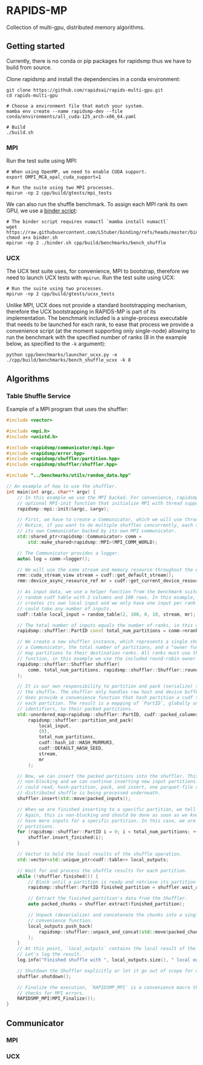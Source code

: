 # RAPIDS-MP

Collection of multi-gpu, distributed memory algorithms.

## Getting started

Currently, there is no conda or pip packages for rapidsmp thus we have to build from source.

Clone rapidsmp and install the dependencies in a conda environment:
```
git clone https://github.com/rapidsai/rapids-multi-gpu.git
cd rapids-multi-gpu

# Choose a environment file that match your system.
mamba env create --name rapidsmp-dev --file conda/environments/all_cuda-125_arch-x86_64.yaml

# Build
./build.sh
```

### MPI

Run the test suite using MPI:
```
# When using OpenMP, we need to enable CUDA support.
export OMPI_MCA_opal_cuda_support=1

# Run the suite using two MPI processes.
mpirun -np 2 cpp/build/gtests/mpi_tests
```

We can also run the shuffle benchmark. To assign each MPI rank its own GPU, we use a [binder script](https://github.com/LStuber/binding/blob/master/binder.sh):
```
# The binder script requires numactl `mamba install numactl`
wget https://raw.githubusercontent.com/LStuber/binding/refs/heads/master/binder.sh
chmod a+x binder.sh
mpirun -np 2 ./binder.sh cpp/build/benchmarks/bench_shuffle
```

### UCX

The UCX test suite uses, for convenience, MPI to bootstrap, therefore we need to launch UCX tests with `mpirun`. Run the test suite using UCX:
```
# Run the suite using two processes.
mpirun -np 2 cpp/build/gtests/ucxx_tests
```

Unlike MPI, UCX does not provide a standard bootstrapping mechanism, therefore the UCX bootstrapping in RAPIDS-MP is part of its implementation. The benchmark included is a single-process executable that needs to be launched for each rank, to ease that process we provide a convenience script (at the moment supporting only single-node) allowing to run the benchmark with the specified number of ranks (8 in the example below, as specified to the `-k` argument):
```
python cpp/benchmarks/launcher_ucxx.py -e ./cpp/build/benchmarks/bench_shuffle_ucxx -k 8
```

## Algorithms
### Table Shuffle Service
Example of a MPI program that uses the shuffler:
```cpp
#include <vector>

#include <mpi.h>
#include <unistd.h>

#include <rapidsmp/communicator/mpi.hpp>
#include <rapidsmp/error.hpp>
#include <rapidsmp/shuffler/partition.hpp>
#include <rapidsmp/shuffler/shuffler.hpp>

#include "../benchmarks/utils/random_data.hpp"

// An example of how to use the shuffler.
int main(int argc, char** argv) {
    // In this example we use the MPI backed. For convenience, rapidsmp provides an
    // optional MPI-init function that initialize MPI with thread support.
    rapidsmp::mpi::init(&argc, &argv);

    // First, we have to create a Communicator, which we will use throughout the example.
    // Notice, if you want to do multiple shuffles concurrently, each shuffle should use
    // its own Communicator backed by its own MPI communicator.
    std::shared_ptr<rapidsmp::Communicator> comm =
        std::make_shared<rapidsmp::MPI>(MPI_COMM_WORLD);

    // The Communicator provides a logger.
    auto& log = comm->logger();

    // We will use the same stream and memory resource throughout the example.
    rmm::cuda_stream_view stream = cudf::get_default_stream();
    rmm::device_async_resource_ref mr = cudf::get_current_device_resource_ref();

    // As input data, we use a helper function from the benchmark suite. It creates a
    // random cudf table with 2 columns and 100 rows. In this example, each MPI rank
    // creates its own local input and we only have one input per rank but each rank
    // could take any number of inputs.
    cudf::table local_input = random_table(2, 100, 0, 10, stream, mr);

    // The total number of inputs equals the number of ranks, in this case.
    rapidsmp::shuffler::PartID const total_num_partitions = comm->nranks();

    // We create a new shuffler instance, which represents a single shuffle. It takes
    // a Communicator, the total number of partitions, and a "owner function", which
    // map partitions to their destination ranks. All ranks must use the same owner
    // function, in this example we use the included round-robin owner function.
    rapidsmp::shuffler::Shuffler shuffler(
        comm, total_num_partitions, rapidsmp::shuffler::Shuffler::round_robin, stream, mr
    );

    // It is our own responsibility to partition and pack (serialize) the input for
    // the shuffle. The shuffler only handles raw host and device buffers. However, it
    // does provide a convenience function that hash partition a cudf table and packs
    // each partition. The result is a mapping of `PartID`, globally unique partition
    // identifiers, to their packed partitions.
    std::unordered_map<rapidsmp::shuffler::PartID, cudf::packed_columns> packed_inputs =
        rapidsmp::shuffler::partition_and_pack(
            local_input,
            {0},
            total_num_partitions,
            cudf::hash_id::HASH_MURMUR3,
            cudf::DEFAULT_HASH_SEED,
            stream,
            mr
        );

    // Now, we can insert the packed partitions into the shuffler. This operation is
    // non-blocking and we can continue inserting new input partitions. E.g., a pipeline
    // could read, hash-partition, pack, and insert, one parquet-file at a time while the
    // distributed shuffle is being processed underneath.
    shuffler.insert(std::move(packed_inputs));

    // When we are finished inserting to a specific partition, we tell the shuffler.
    // Again, this is non-blocking and should be done as soon as we known that we don't
    // have more inputs for a specific partition. In this case, we are finished with all
    // partitions.
    for (rapidsmp::shuffler::PartID i = 0; i < total_num_partitions; ++i) {
        shuffler.insert_finished(i);
    }

    // Vector to hold the local results of the shuffle operation.
    std::vector<std::unique_ptr<cudf::table>> local_outputs;

    // Wait for and process the shuffle results for each partition.
    while (!shuffler.finished()) {
        // Block until a partition is ready and retrieve its partition ID.
        rapidsmp::shuffler::PartID finished_partition = shuffler.wait_any();

        // Extract the finished partition's data from the Shuffler.
        auto packed_chunks = shuffler.extract(finished_partition);

        // Unpack (deserialize) and concatenate the chunks into a single table using a
        // convenience function.
        local_outputs.push_back(
            rapidsmp::shuffler::unpack_and_concat(std::move(packed_chunks))
        );
    }
    // At this point, `local_outputs` contains the local result of the shuffle.
    // Let's log the result.
    log.info("Finished shuffle with ", local_outputs.size(), " local output partitions");

    // Shutdown the Shuffler explicitly or let it go out of scope for cleanup.
    shuffler.shutdown();

    // Finalize the execution, `RAPIDSMP_MPI` is a convenience macro that
    // checks for MPI errors.
    RAPIDSMP_MPI(MPI_Finalize());
}
```

## Communicator

### MPI

### UCX
